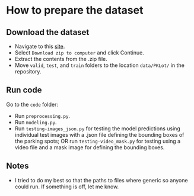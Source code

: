 # How to prepare the dataset

## Download the dataset

- Navigate to this [site](https://public.roboflow.com/object-detection/pklot/1/download/coco).
- Select `Download zip to computer` and click Continue.
- Extract the contents from the .zip file.
- Move `valid`, `test`, and `train` folders to the location `data/PKLot/` in the repository.

## Run code

Go to the `code` folder:
- Run `preprocessing.py`.
- Run `modeling.py`.
- Run `testing-images_json.py` for testing the model predictions using individual test images with a .json file 
defining the bounding boxes of the parking spots; OR run `testing-video_mask.py` for testing using a video file
and a mask image for defining the bounding boxes.

## Notes

- I tried to do my best so that the paths to files where generic so anyone could run. If something is off, let me know.
